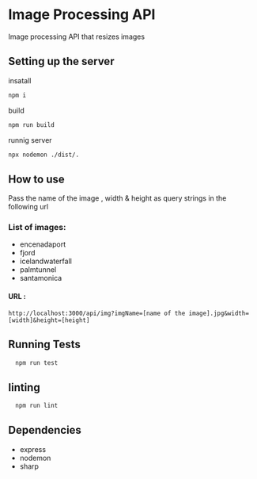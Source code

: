 # Image Processing API

Image processing API that resizes images

## Setting up the server

insatall

```bash
npm i
```

build

```bash
npm run build
```

runnig server

```bash
npx nodemon ./dist/.
```

## How to use

Pass the name of the image , width & height as query strings in the following url

### List of images:

- encenadaport
- fjord
- icelandwaterfall
- palmtunnel
- santamonica

#### URL :

```
http://localhost:3000/api/img?imgName=[name of the image].jpg&width=[width]&height=[height]
```

## Running Tests

```bash
  npm run test
```

## linting

```bash
  npm run lint
```

## Dependencies

- express
- nodemon
- sharp
